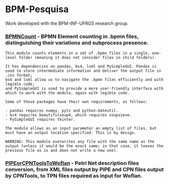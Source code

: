 # BPM-Pesquisa
Work developed with the BPM-INF-UFRGS research group.

### [BPMNCount](https://github.com/Berger-DM/BPM-Pesquisa/tree/master/BPMNCount) - BPMN Element counting in .bpmn files, distinguishing their variations and subprocess presence.

    This module counts elements in a set of .bpmn files in a single, one-level folder (meaning it does not consider files in child folders).

    It has dependencies on pandas, bs4, lxml and PySimpleGUI. Pandas is used to store intermediate information and deliver the output file in .csv format; 
    bs4 and lxml allow us to navigate the .bpmn files efficiently and with legible code; 
    and PySimpleGUI is used to provide a more user-friendly interface with which to work with the module, again with legible code.

    Some of those packages have their own requirements, as follows:

    - pandas requires numpy, pytz and python-dateutil.
    - bs4 requires beautifulsoup4, which requires soupsieve.
    - PySimpleGUI requires tkinter.

    The module allows as an input parameter an empty list of files, but must have an output location specified. This is by design.

    WARNING: This module overwrites any file with the same name as the output (unless it would be the exact same; in that case, it leaves the previous file as is and does not write a new one).

### [PIPEorCPNToolsToWoflan](https://github.com/Berger-DM/BPM-Pesquisa/tree/master/PIPEtoWoflan) - Petri Net description files conversion, from XML files output by PIPE and CPN files output by CPNTools, to TPN files required as input for Woflan.
